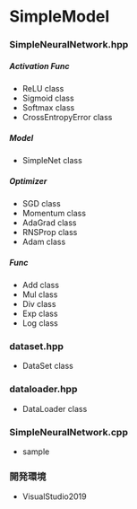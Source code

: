 # SimpleModel

### SimpleNeuralNetwork.hpp
##### Activation Func
  - ReLU              class
  - Sigmoid           class
  - Softmax           class
  - CrossEntropyError class

##### Model
  - SimpleNet         class

##### Optimizer
  - SGD               class
  - Momentum          class
  - AdaGrad           class
  - RNSProp           class
  - Adam              class

##### Func
  - Add               class
  - Mul               class
  - Div               class
  - Exp               class
  - Log               class

### dataset.hpp
  - DataSet           class

### dataloader.hpp
  - DataLoader        class

### SimpleNeuralNetwork.cpp
  - sample

### 開発環境
- VisualStudio2019
